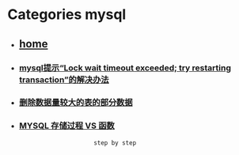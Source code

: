# Categories mysql
* ## [home](../README.md)
* ### [mysql提示“Lock wait timeout exceeded; try restarting transaction”的解决办法](Lock_wait_timeout_exceeded.md)
* ### [删除数据量较大的表的部分数据](delete_data.md)
* ### [MYSQL 存储过程 VS 函数](procedureVSFunction.md)
                           step by step